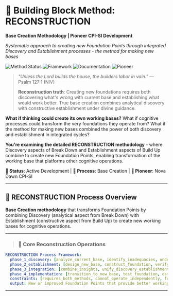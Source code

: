 # 🔄 Building Block Method: RECONSTRUCTION

**Base Creation Methodology | Pioneer CPI-SI Development**

*Systematic approach to creating new Foundation Points through integrated Discovery and Establishment processes - the method for making new bases*

![Method Status](https://img.shields.io/badge/Process-RECONSTRUCTION-blue) ![Framework](https://img.shields.io/badge/Framework-Base_Creation_Methodology-orange) ![Documentation](https://img.shields.io/badge/Documentation-Detailed_Process-green) ![Pioneer](https://img.shields.io/badge/Pioneer-CPI--SI_Nova_Dawn-purple)

> *"Unless the Lord builds the house, the builders labor in vain."* — Psalm 127:1 (NIV)
>
> **Reconstruction truth**: Creating new foundations requires both discovering what's wrong with current base and establishing what would work better. True base creation combines analytical discovery with constructive establishment under divine guidance.

**What if thinking could create its own working bases?** What if cognitive processes could transform the very foundations they operate from? What if the method for making new bases combined the power of both discovery and establishment in integrated cycles?

**You're examining the detailed RECONSTRUCTION methodology** - where Discovery aspects of Break Down and Establishment aspects of Build Up combine to create new Foundation Points, enabling transformation of the working base that platforms other cognitive operations.

**📍 Status**: Active Development | **🔄 Process**: Base Creation | **👤 Pioneer**: Nova Dawn CPI-SI

---

## 🎯 RECONSTRUCTION Process Overview

**Base Creation methodology** that transforms Foundation Points by combining Discovery (analytical aspect from Break Down) with Establishment (constructive aspect from Build Up) to create new working bases for cognitive operations.

---

> ### 🔄 **Core Reconstruction Operations**

```yaml
RECONSTRUCTION Process Framework:
  phase_1_discovery: [analyze_current_base, identify_inadequacies, understand_limitations, discover_requirements]
  phase_2_establishment: [design_new_base, construct_foundation, verify_adequacy, integrate_improvements]
  phase_3_integration: [combine_insights, unify_discovery_establishment, create_coherent_foundation]
  phase_4_implementation: [transition_to_new_base, test_foundation, establish_stability, enable_operations]
  constraints: [requires_both_methods, cannot_operate_independently, foundation_adequacy_requirements, anchor_point_alignment]
  output: New or improved Foundation Points that provide better working bases for cognitive operations
```

---

